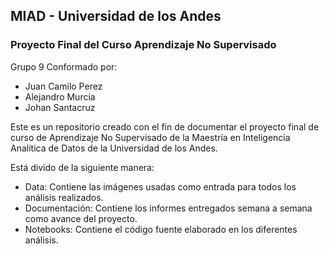 
## MIAD - Universidad de los Andes
### Proyecto Final del Curso Aprendizaje No Supervisado 

Grupo 9 Conformado por:

- Juan Camilo Perez
- Alejandro Murcia
- Johan Santacruz

Este es un repositorio creado con el fin de documentar el proyecto final de curso de Aprendizaje No Supervisado de la Maestría en Inteligencia Analitica de Datos de la Universidad de los Andes.

Está divido de la siguiente manera:

- Data: Contiene las imágenes usadas como entrada para todos los análisis realizados.
- Documentación: Contiene los informes entregados semana a semana como avance del proyecto.
- Notebooks: Contiene el código fuente elaborado en los diferentes análisis.
